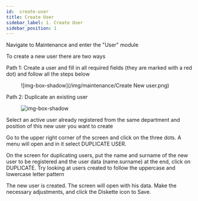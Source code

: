 ```yaml
---
id:  create-user
title: Create User
sidebar_label: 1. Create User
sidebar_position: 1 
---
```


Navigate to Maintenance and enter the "User" module

To create a new user there are two ways

Path 1:
Create a user and fill in all required fields (they are marked with a red dot) and follow all the steps below

<figure>

![img-box-shadow](/img/maintenance/Create New user.png)
</figure>

Path 2: 
Duplicate an existing user

<figure>

![img-box-shadow](/img/maintenance/duplicate_user.png)
</figure>
Select an active user already registered from the same department and position of this new user you want to create

Go to the upper right corner of the screen and click on the three dots. A menu will open and in it select DUPLICATE USER.

On the screen for duplicating users, put the name and surname of the new user to be registered and the user data (name.surname)
at the end, click on DUPLICATE. Try looking at users created to follow the uppercase and lowercase letter pattern


The new user is created. The screen will open with his data. Make the necessary adjustments, and click the Diskette icon to Save.
